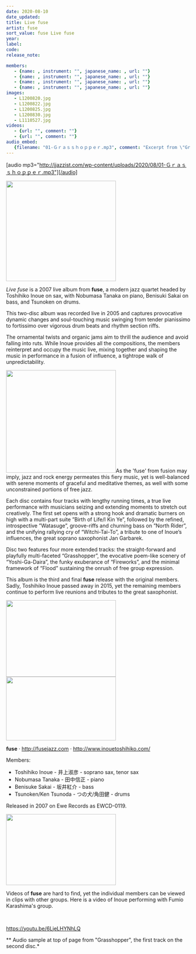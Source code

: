 ```yaml
---
date: 2020-08-10
date_updated: 
title: Live fuse
artist: fuse
sort_value: fuse Live fuse
year: 
label: 
code: 
release_note: 

members:
   - {name: , instrument: "", japanese_name: , url: ""}
   - {name: , instrument: "", japanese_name: , url: ""}
   - {name: , instrument: "", japanese_name: , url: ""}
   - {name: , instrument: "", japanese_name: , url: ""}
images: 
   - L1200820.jpg
   - L1200822.jpg
   - L1200825.jpg
   - L1200830.jpg
   - L1110527.jpg
videos: 
   - {url: "", comment: ""}
   - {url: "", comment: ""}
audio_embed:
   {filename: "01-Ｇｒａｓｓｈｏｐｐｅｒ.mp3", comment: "Excerpt from \"Grasshopper\", the first track on the second disc:"}
---
```

[audio mp3="http://jjazzist.com/wp-content/uploads/2020/08/01-Ｇｒａｓｓｈｏｐｐｅｒ.mp3"][/audio]

<a href="http://www.jjazzist.com/wp-content/uploads/2018/09/L1200820.jpg"><img class="size-medium wp-image-3608 alignright" src="http://www.jjazzist.com/wp-content/uploads/2018/09/L1200820-300x274.jpg" alt="" width="300" height="274" /></a>

*Live fuse* is a 2007 live album from <strong>fuse</strong>, a modern jazz quartet headed by Toshihiko Inoue on sax, with Nobumasa Tanaka on piano, Benisuki Sakai on bass, and Tsunoken on drums.

This two-disc album was recorded live in 2005 and captures provocative dynamic changes and soul-touching music swinging from tender pianissimo to fortissimo over vigorous drum beats and rhythm section riffs.

The ornamental twists and organic jams aim to thrill the audience and avoid falling into ruts. While Inoue provides all the compositions, the members reinterpret and occupy the music live, mixing together and shaping the music in performance in a fusion of influence, a tightrope walk of unpredictability.

<a href="http://www.jjazzist.com/wp-content/uploads/2018/09/L1200822.jpg"><img class="size-medium wp-image-3609 alignright" src="http://www.jjazzist.com/wp-content/uploads/2018/09/L1200822-300x280.jpg" alt="" width="300" height="280" /></a>As the 'fuse' from fusion may imply, jazz and rock energy permeates this fiery music, yet is well-balanced with serene moments of graceful and meditative themes, as well with some unconstrained portions of free jazz.

Each disc contains four tracks with lengthy running times, a true live performance with musicians seizing and extending moments to stretch out creatively. The first set opens with a strong hook and dramatic burners on high with a multi-part suite ”Birth of Life/I Kin Ye”, followed by the refined, introspective ”Watasuge”, groove-riffs and churning bass on ”North Rider”, and the unifying rallying cry of “Witchi-Tai-To”, a tribute to one of Inoue’s influences, the great soprano saxophonist Jan Garbarek.

Disc two features four more extended tracks: the straight-forward and playfully multi-faceted “Grasshopper”, the evocative poem-like scenery of “Yoshi-Ga-Daira”, the funky exuberance of “Fireworks”, and the minimal framework of “Flood” sustaining the onrush of free group expression.

This album is the third and final <strong>fuse</strong> release with the original members. Sadly, Toshihiko Inoue passed away in 2015, yet the remaining members continue to perform live reunions and tributes to the great saxophonist.

<a href="http://www.jjazzist.com/wp-content/uploads/2018/09/L1200825.jpg"><img class="alignnone size-medium wp-image-3610" src="http://www.jjazzist.com/wp-content/uploads/2018/09/L1200825-300x209.jpg" alt="" width="300" height="209" /></a> <a href="http://www.jjazzist.com/wp-content/uploads/2018/09/L1200830.jpg"><img class="alignnone size-medium wp-image-3611" src="http://www.jjazzist.com/wp-content/uploads/2018/09/L1200830-300x174.jpg" alt="" width="300" height="174" /></a>

<strong>fuse</strong> · <a href="http://fusejazz.com">http://fusejazz.com</a> · <a href="http://www.inouetoshihiko.com/">http://www.inouetoshihiko.com/</a>

Members:
<ul>
 	<li>Toshihiko Inoue - 井上淑彦 - soprano sax, tenor sax</li>
 	<li>Nobumasa Tanaka - 田中信正 - piano</li>
 	<li>Benisuke Sakai - 坂井紅介 - bass</li>
 	<li>Tsunoken/Ken Tsunoda - つの犬/角田健 - drums</li>
</ul>
Released in 2007 on Ewe Records as EWCD-0119.

<a href="http://www.jjazzist.com/wp-content/uploads/2019/01/L1110527.jpg"><img class="alignnone size-medium wp-image-3614" src="http://www.jjazzist.com/wp-content/uploads/2019/01/L1110527-300x194.jpg" alt="" width="300" height="194" /></a>

Videos of <strong>fuse</strong> are hard to find, yet the individual members can be viewed in clips with other groups. Here is a video of Inoue performing with Fumio Karashima's group.

&nbsp;

https://youtu.be/6LjeLHYNhLQ

** Audio sample at top of page from "Grasshopper", the first track on the second disc.*
